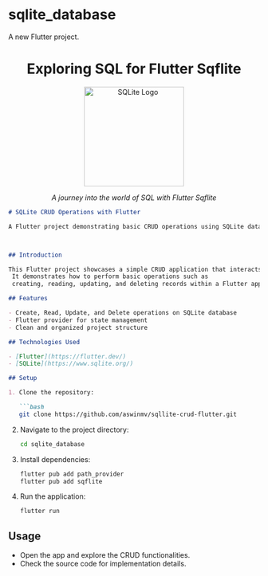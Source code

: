 # sqlite_database

A new Flutter project.

<h1 align="center">Exploring SQL for Flutter Sqflite</h1>

<p align="center">
  <img src="https://cdn.pixabay.com/photo/2013/09/18/12/13/sqlite-183454_1280.png" alt="SQLite Logo" width="200">
</p>


<p align="center">
  <em>A journey into the world of SQL with Flutter Sqflite</em>
</p>

```markdown
# SQLite CRUD Operations with Flutter

A Flutter project demonstrating basic CRUD operations using SQLite database.



## Introduction

This Flutter project showcases a simple CRUD application that interacts with an SQLite database.
 It demonstrates how to perform basic operations such as
 creating, reading, updating, and deleting records within a Flutter application.

## Features

- Create, Read, Update, and Delete operations on SQLite database
- Flutter provider for state management
- Clean and organized project structure

## Technologies Used

- [Flutter](https://flutter.dev/)
- [SQLite](https://www.sqlite.org/)

## Setup

1. Clone the repository:

   ```bash
   git clone https://github.com/aswinmv/sqllite-crud-flutter.git
   ```

2. Navigate to the project directory:

   ```bash
   cd sqlite_database
   ```

3. Install dependencies:

   ```bash
   flutter pub add path_provider
   flutter pub add sqflite 
   ```

4. Run the application:

   ```bash
   flutter run
   ```

## Usage

- Open the app and explore the CRUD functionalities.
- Check the source code for implementation details.




